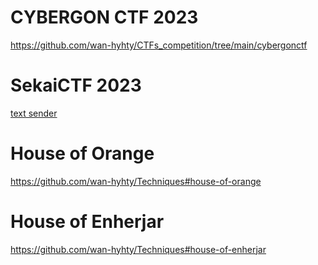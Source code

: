 # CYBERGON CTF 2023

https://github.com/wan-hyhty/CTFs_competition/tree/main/cybergonctf

# SekaiCTF 2023

[text sender](https://github.com/wan-hyhty/CTFs_competition/tree/main/senkai/textsender)

# House of Orange

https://github.com/wan-hyhty/Techniques#house-of-orange

# House of Enherjar

https://github.com/wan-hyhty/Techniques#house-of-enherjar
